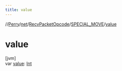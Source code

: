 ```yaml
---
title: value
---
```

//[Perry](../../../../index.html)/[net](../../index.html)/[RecvPacketOpcode](../index.html)/[SPECIAL_MOVE](index.html)/[value](value.html)



# value



[jvm]\
var [value](value.html): [Int](https://kotlinlang.org/api/latest/jvm/stdlib/kotlin/-int/index.html)




